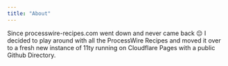 ```yaml
---
title: "About"
---
```


Since processwire-recipes.com went down and never came back 😔 I decided to play around with all the ProcessWire Recipes and moved it over to a fresh new instance of 11ty running on Cloudflare Pages with a public Github Directory.
